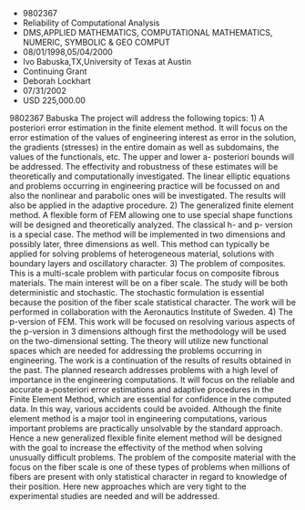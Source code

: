 
* 9802367
* Reliability of Computational Analysis
* DMS,APPLIED MATHEMATICS, COMPUTATIONAL MATHEMATICS, NUMERIC, SYMBOLIC & GEO COMPUT
* 08/01/1998,05/04/2000
* Ivo Babuska,TX,University of Texas at Austin
* Continuing Grant
* Deborah Lockhart
* 07/31/2002
* USD 225,000.00

9802367 Babuska The project will address the following topics: 1) A posteriori
error estimation in the finite element method. It will focus on the error
estimation of the values of engineering interest as error in the solution, the
gradients (stresses) in the entire domain as well as subdomains, the values of
the functionals, etc. The upper and lower a- posteriori bounds will be
addressed. The effectivity and robustness of these estimates will be
theoretically and computationally investigated. The linear elliptic equations
and problems occurring in engineering practice will be focussed on and also the
nonlinear and parabolic ones will be investigated. The results will also be
applied in the adaptive procedure. 2) The generalized finite element method. A
flexible form of FEM allowing one to use special shape functions will be
designed and theoretically analyzed. The classical h- and p- version is a
special case. The method will be implemented in two dimensions and possibly
later, three dimensions as well. This method can typically be applied for
solving problems of heterogeneous material, solutions with boundary layers and
oscillatory character. 3) The problem of composites. This is a multi-scale
problem with particular focus on composite fibrous materials. The main interest
will be on a fiber scale. The study will be both deterministic and stochastic.
The stochastic formulation is essential because the position of the fiber scale
statistical character. The work will be performed in collaboration with the
Aeronautics Institute of Sweden. 4) The p-version of FEM. This work will be
focused on resolving various aspects of the p-version in 3 dimensions although
first the methodology will be used on the two-dimensional setting. The theory
will utilize new functional spaces which are needed for addressing the problems
occurring in engineering. The work is a continuation of the results of results
obtained in the past. The planned research addresses problems with a high level
of importance in the engineering computations. It will focus on the reliable and
accurate a-posteriori error estimations and adaptive procedures in the Finite
Element Method, which are essential for confidence in the computed data. In this
way, various accidents could be avoided. Although the finite element method is a
major tool in engineering computations, various important problems are
practically unsolvable by the standard approach. Hence a new generalized
flexible finite element method will be designed with the goal to increase the
effectivity of the method when solving unusually difficult problems. The problem
of the composite material with the focus on the fiber scale is one of these
types of problems when millions of fibers are present with only statistical
character in regard to knowledge of their position. Here new approaches which
are very tight to the experimental studies are needed and will be addressed.
